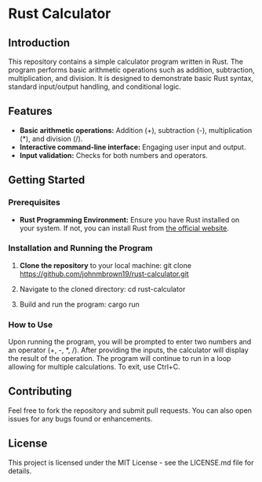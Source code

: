 # Rust Calculator

## Introduction
This repository contains a simple calculator program written in Rust. The program performs basic arithmetic operations such as addition, subtraction, multiplication, and division. It is designed to demonstrate basic Rust syntax, standard input/output handling, and conditional logic.

## Features
- **Basic arithmetic operations:** Addition (+), subtraction (-), multiplication (*), and division (/).
- **Interactive command-line interface:** Engaging user input and output.
- **Input validation:** Checks for both numbers and operators.

## Getting Started

### Prerequisites
- **Rust Programming Environment:** Ensure you have Rust installed on your system. If not, you can install Rust from [the official website](https://www.rust-lang.org/learn/get-started).

### Installation and Running the Program
1. **Clone the repository** to your local machine:
   git clone https://github.com/johnmbrown19/rust-calculator.git

2. Navigate to the cloned directory:
  cd rust-calculator

3. Build and run the program:
  cargo run

### How to Use
Upon running the program, you will be prompted to enter two numbers and an operator (+, -, *, /).
After providing the inputs, the calculator will display the result of the operation.
The program will continue to run in a loop allowing for multiple calculations. To exit, use Ctrl+C.

## Contributing
Feel free to fork the repository and submit pull requests. You can also open issues for any bugs found or enhancements.

## License
This project is licensed under the MIT License - see the LICENSE.md file for details.
